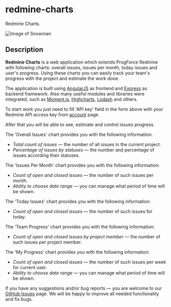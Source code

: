 redmine-charts
==============

Redmine Charts.

![Image of Snowman](http://sacret.ru/sites/default/files/styles/gallery_image_full/public/portfolio/merchantz_redmine_charts.png)

Description
-----------

**Redmine Charts** is a web application which extends ProgForce Redmine with following charts: overall issues, issues per month, today issues and user's progress. Using these charts you can easily track your team's progress with the project and estimate the work done.

The application is built using [AngularJS](https://angularjs.org/) as frontend and [Express](http://expressjs.com/) as backend framework. Also many useful modules and libraries were integrated, such as [Moment.js](http://momentjs.com/), [Highcharts](http://www.highcharts.com/), [Lodash](https://lodash.com/) and others.

To start work you just need to fill 'API key' field in the form above with your Redmine API access key from [account](http://redmine.pfrus.com/my/account) page.

After that you will be able to see, estimate and control issues progress.

The 'Overall Issues' chart provides you with the following information:
-   *Total count of issues* — the number of all issues in the current project.
-   *Percentage of issues by statuses* — the number and percentage of issues according their statuses.

The 'Issues Per Month' chart provides you with the following information:
-   *Count of open and closed issues* — the number of such issues per month.
-   *Ability to choose date range* — you can manage what period of time will be shown.

The 'Today Issues' chart provides you with the following information:
-   *Count of open and closed issues* — the number of such issues for today.

The 'Team Progress' chart provides you with the following information:
-   *Count of open and closed issues by project member* — the number of such issues per project member.

The 'My Progress' chart provides you with the following information:
-   *Count of open and closed issues* — the number of such issues per week for current user.
-   *Ability to choose date range* — you can manage what period of time will be shown.

If you have any suggestions and/or bug reports — you are welcome to our [GitHub Issues](https://github.com/Sacret/redmine-charts/issues) page. We will be happy to improve all needed functionality and fix bugs.
